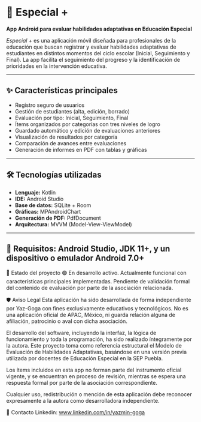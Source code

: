 # 🌟 Especial +  
**App Android para evaluar habilidades adaptativas en Educación Especial**

_Especial +_ es una aplicación móvil diseñada para profesionales de la educación que buscan registrar y
evaluar habilidades adaptativas de estudiantes en distintos momentos del ciclo escolar (Inicial, Seguimiento y Final).
La app facilita el seguimiento del progreso y la identificación de prioridades en la intervención educativa.

---

## ✨ Características principales

- Registro seguro de usuarios
- Gestión de estudiantes (alta, edición, borrado)
- Evaluación por tipo: Inicial, Seguimiento, Final
- Ítems organizados por categorías con tres niveles de logro
- Guardado automático y edición de evaluaciones anteriores
- Visualización de resultados por categoría
- Comparación de avances entre evaluaciones
- Generación de informes en PDF con tablas y gráficas

---

## 🛠️ Tecnologías utilizadas

- **Lenguaje:** Kotlin
- **IDE:** Android Studio
- **Base de datos:** SQLite + Room
- **Gráficas:** MPAndroidChart
- **Generación de PDF:** PdfDocument
- **Arquitectura:** MVVM (Model-View-ViewModel)

---

## 🧪 Requisitos: Android Studio, JDK 11+, y un dispositivo o emulador Android 7.0+

🚧 Estado del proyecto
🟢 En desarrollo activo.
Actualmente funcional con características principales implementadas.
Pendiente de validación formal del contenido de evaluación por parte de la asociación relacionada.

🛡️ Aviso Legal
Esta aplicación ha sido desarrollada de forma independiente por Yaz-Goga con fines exclusivamente educativos y tecnológicos.
No es una aplicación oficial de APAC, México, ni guarda relación alguna de afiliación, patrocinio o aval con dicha asociación.

El desarrollo del software, incluyendo la interfaz, la lógica de funcionamiento y toda la programación, ha sido realizado íntegramente por la autora.
Este proyecto toma como referencia estructural el Modelo de Evaluación de Habilidades Adaptativas, basándose en una versión previa utilizada por docentes de Educación Especial en la SEP Puebla.

Los ítems incluidos en esta app no forman parte del instrumento oficial vigente, y se encuentran en proceso de revisión, mientras se espera una respuesta formal por parte de la asociación correspondiente.

Cualquier uso, redistribución o mención de esta aplicación debe reconocer expresamente a la autora como desarrolladora independiente.

📩 Contacto Linkedin: www.linkedin.com/in/yazmin-goga
